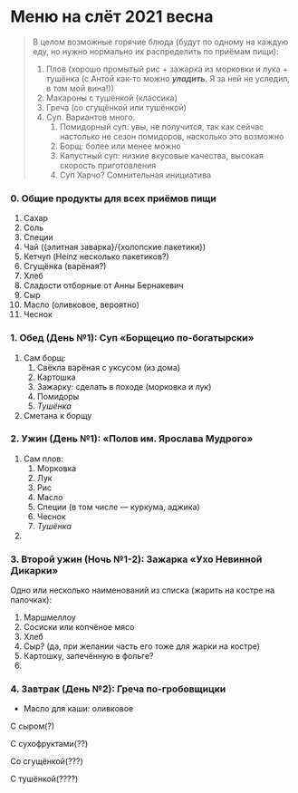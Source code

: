 # Меню на слёт 2021 весна

> В целом возможные горячие блюда (будут по одному на каждую еду, но нужно нормально их распределить по приёмам пищи):
>
> 1. Плов (хорошо промытый рис + зажарка из морковки и лука + тушёнка (с Антой как-то можно ***уладить***. Я за ней не уследил, в том мой вина!))
> 2. Макароны с тушёнкой (классика)
> 3. Греча (со сгущёнкой или тушёнкой)
> 4. Суп. Вариантов много.
>     1. Помидорный суп: увы, не получится, так как сейчас настолько не сезон помидоров, насколько это возможно
>     2. Борщ: более или менее можно
>     3. Капустный суп: низкие вкусовые качества, высокая скорость приготовления
>     4. Суп Харчо? Сомнительная инициатива



### 0. Общие продукты для всех приёмов пищи

1. Сахар
2. Соль
3. Специи
4. Чай ({элитная заварка}/{холопские пакетики})
5. Кетчуп (Heinz несколько пакетиков?)
6. Сгущёнка (варёная?)
7. Хлеб
8. Сладости отборные от Анны Бернакевич
9. Сыр
11. Масло (оливковое, вероятно)
12. Чеснок

### 1. Обед (День №1): Суп «Борщецио по-богатырски»

1. Сам борщ:
    1. Свёкла варёная с уксусом (из дома)
    2. Картошка
    3. Зажарку: сделать в походе (морковка и лук)
    4. Помидоры
    5. *Тушёнка*
2. Сметана к борщу



### 2. Ужин (День №1): «Полов им. Ярослава Мудрого»

1. Сам плов:
    1. Морковка
    2. Лук
    3. Рис
    4. Масло
    5. Специи (в том числе — куркума, аджика)
    6. Чеснок
    7. *Тушёнка*
2. 



### 3. Второй ужин (Ночь №1-2): Зажарка «Ухо Невинной Дикарки»

Одно или несколько наименований из списка (жарить на костре на палочках):

1. Маршмеллоу
2. Сосиски или копчёное мясо
3. Хлеб
4. Сыр? (да, при желании часть его тоже для жарки на костре)
5. Картошку, запечённую в фольге?
6. 

### 4. Завтрак (День №2): Греча по-гробовщицки

- Масло для каши: оливковое

С сыром(?)

С сухофруктами(??)

Со сгущёнкой(???)

С тушёнкой(????)

